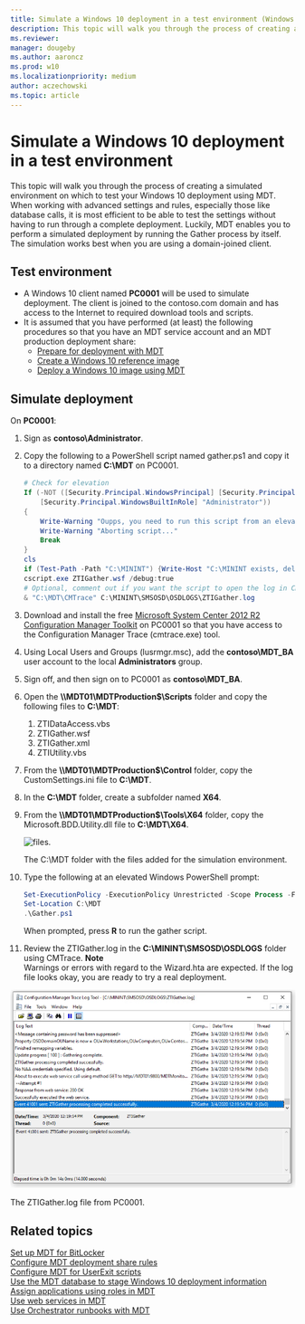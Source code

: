```yaml
---
title: Simulate a Windows 10 deployment in a test environment (Windows 10)
description: This topic will walk you through the process of creating a simulated environment on which to test your Windows 10 deployment using MDT.
ms.reviewer: 
manager: dougeby
ms.author: aaroncz
ms.prod: w10
ms.localizationpriority: medium
author: aczechowski
ms.topic: article
---
```


# Simulate a Windows 10 deployment in a test environment

This topic will walk you through the process of creating a simulated environment on which to test your Windows 10 deployment using MDT. When working with advanced settings and rules, especially those like database calls, it is most efficient to be able to test the settings without having to run through a complete deployment. Luckily, MDT enables you to perform a simulated deployment by running the Gather process by itself. The simulation works best when you are using a domain-joined client.

## Test environment

- A Windows 10 client named **PC0001** will be used to simulate deployment. The client is joined to the contoso.com domain and has access to the Internet to required download tools and scripts.
- It is assumed that you have performed (at least) the following procedures so that you have an MDT service account and an MDT production deployment share:
  - [Prepare for deployment with MDT](prepare-for-windows-deployment-with-mdt.md)
  - [Create a Windows 10 reference image](create-a-windows-10-reference-image.md)
  - [Deploy a Windows 10 image using MDT](deploy-a-windows-10-image-using-mdt.md)

## Simulate deployment

On **PC0001**:

1. Sign as **contoso\\Administrator**.
2. Copy the following to a PowerShell script named gather.ps1 and copy it to a directory named **C:\MDT** on PC0001.

    ```powershell
    # Check for elevation
    If (-NOT ([Security.Principal.WindowsPrincipal] [Security.Principal.WindowsIdentity]::GetCurrent()).IsInRole(`
        [Security.Principal.WindowsBuiltInRole] "Administrator"))
    {
        Write-Warning "Oupps, you need to run this script from an elevated PowerShell prompt!`nPlease start the PowerShell prompt as an Administrator and re-run the script."
        Write-Warning "Aborting script..."
        Break
    }
    cls
    if (Test-Path -Path "C:\MININT") {Write-Host "C:\MININT exists, deleting...";Remove-Item C:\MININT -Recurse}
    cscript.exe ZTIGather.wsf /debug:true
    # Optional, comment out if you want the script to open the log in CMTrace
    & "C:\MDT\CMTrace" C:\MININT\SMSOSD\OSDLOGS\ZTIGather.log
    ```

3. Download and install the free [Microsoft System Center 2012 R2 Configuration Manager Toolkit](https://go.microsoft.com/fwlink/p/?LinkId=734717) on PC0001 so that you have access to the Configuration Manager Trace (cmtrace.exe) tool.
4. Using Local Users and Groups (lusrmgr.msc), add the **contoso\\MDT\_BA** user account to the local **Administrators** group.
5. Sign off, and then sign on to PC0001 as **contoso\\MDT\_BA**.
6. Open the **\\\\MDT01\\MDTProduction$\\Scripts** folder and copy the following files to **C:\\MDT**:
   1.  ZTIDataAccess.vbs
   2.  ZTIGather.wsf
   3.  ZTIGather.xml
   4.  ZTIUtility.vbs
7. From the **\\\\MDT01\\MDTProduction$\\Control** folder, copy the CustomSettings.ini file to **C:\\MDT**.
8. In the **C:\\MDT** folder, create a subfolder named **X64**.
9. From the **\\\\MDT01\\MDTProduction$\\Tools\\X64** folder, copy the Microsoft.BDD.Utility.dll file to **C:\\MDT\\X64**.

   ![files.](../images/mdt-09-fig06.png)

   The C:\\MDT folder with the files added for the simulation environment.

10. Type the following at an elevated Windows PowerShell prompt:
    ``` powershell
    Set-ExecutionPolicy -ExecutionPolicy Unrestricted -Scope Process -Force
    Set-Location C:\MDT
    .\Gather.ps1
    ```
    When prompted, press **R** to run the gather script.

11. Review the ZTIGather.log in the **C:\\MININT\\SMSOSD\\OSDLOGS** folder using CMTrace.
    **Note**  
    Warnings or errors with regard to the Wizard.hta are expected. If the log file looks okay, you are ready to try a real deployment.
 
   ![ztigather.](../images/mdt-09-fig07.png)

   The ZTIGather.log file from PC0001.

## Related topics

[Set up MDT for BitLocker](set-up-mdt-for-bitlocker.md)<br>
[Configure MDT deployment share rules](configure-mdt-deployment-share-rules.md)<br>
[Configure MDT for UserExit scripts](configure-mdt-for-userexit-scripts.md)<br>
[Use the MDT database to stage Windows 10 deployment information](use-the-mdt-database-to-stage-windows-10-deployment-information.md)<br>
[Assign applications using roles in MDT](assign-applications-using-roles-in-mdt.md)<br>
[Use web services in MDT](use-web-services-in-mdt.md)<br>
[Use Orchestrator runbooks with MDT](use-orchestrator-runbooks-with-mdt.md)
